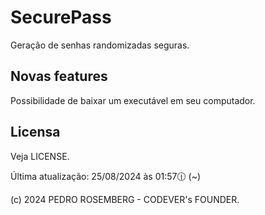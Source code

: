 # SecurePass
 Geração de senhas randomizadas seguras.

 ## Novas features
 Possibilidade de baixar um executável em seu computador.

 ## Licensa
 Veja LICENSE.

 Última atualização: 25/08/2024 às 01:57🕧 (~)

 
 (c) 2024 PEDRO ROSEMBERG - CODEVER's FOUNDER.

